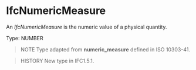 # IfcNumericMeasure

An _IfcNumericMeasure_ is the numeric value of a physical quantity.<!-- end of definition -->

Type: NUMBER

> NOTE Type adapted from **numeric_measure** defined in ISO 10303-41.

> HISTORY New type in IFC1.5.1.
